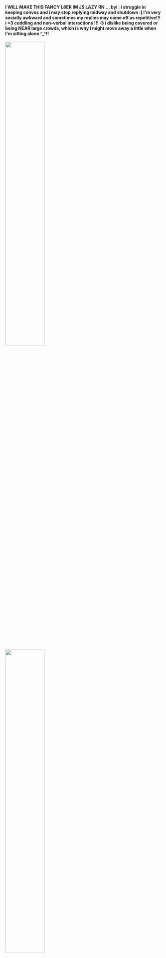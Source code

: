 <p align="center">
    <h4> I WILL MAKE THIS FANCY L8ER IM JS LAZY RN ... byi : i struggle in keeping convos and i may stop replying midway and shutdown :[ I'm very socially awkward and sometimes my replies may come off as repetitive!!! i <3 cuddling and non-verbal interactions !!! :3 i dislike being covered or being NEAR large crowds, which is why I might move away a little when I'm sitting alone ^_^!! </h4>
    <img src="https://file.garden/Z1OpYh3OMHUM4tMG/Screenshot%202025-07-01%20120152.png" style="width:50%; height:auto;">
    <img src="https://file.garden/Z1OpYh3OMHUM4tMG/Screenshot%202025-07-01%20120218.png" style="width:50%; height:auto;">
</p>
